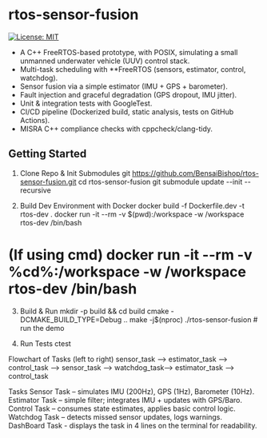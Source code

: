 # rtos-sensor-fusion

[![License: MIT](https://img.shields.io/badge/License-MIT-yellow.svg)](LICENSE)

- A C++ FreeRTOS-based prototype, with POSIX, simulating a small unmanned underwater vehicle (UUV) control stack.  
- Multi-task scheduling with **FreeRTOS (sensors, estimator, control, watchdog).
- Sensor fusion via a simple estimator (IMU + GPS + barometer).
- Fault injection and graceful degradation (GPS dropout, IMU jitter).
- Unit & integration tests with GoogleTest.
- CI/CD pipeline (Dockerized build, static analysis, tests on GitHub Actions).
- MISRA C++ compliance checks with cppcheck/clang-tidy.

## Getting Started ##

1. Clone Repo & Init Submodules
git https://github.com/BensaiBishop/rtos-sensor-fusion.git
cd rtos-sensor-fusion
git submodule update --init --recursive

2. Build Dev Environment with Docker
docker build -f Dockerfile.dev -t rtos-dev .
docker run -it --rm -v $(pwd):/workspace -w /workspace rtos-dev /bin/bash
# (If using cmd) docker run -it --rm -v %cd%:/workspace -w /workspace rtos-dev /bin/bash 


3. Build & Run
mkdir -p build && cd build
cmake -DCMAKE_BUILD_TYPE=Debug ..
make -j$(nproc)
./rtos-sensor-fusion   # run the demo

4. Run Tests
ctest 


Flowchart of Tasks (left to right)
    sensor_task --> estimator_task --> control_task --> sensor_task --> watchdog_task--> estimator_task --> control_task

Tasks
Sensor Task – simulates IMU (200Hz), GPS (1Hz), Barometer (10Hz).
Estimator Task – simple filter; integrates IMU + updates with GPS/Baro.
Control Task – consumes state estimates, applies basic control logic.
Watchdog Task – detects missed sensor updates, logs warnings.
DashBoard Task - displays the task in 4 lines on the terminal for readability.